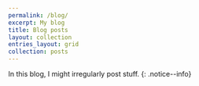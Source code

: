 ```yaml
---
permalink: /blog/
excerpt: My blog
title: Blog posts
layout: collection
entries_layout: grid
collection: posts
---
```


In this blog, I might irregularly post stuff.
{: .notice--info}
